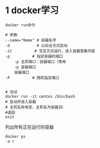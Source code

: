 # 1 docker学习

```shell
docker run命令

# 参数
--name="Name" # 容器名字
-d            # 以后台方式启动
-it          # 交互方式运行，进入容器查看内容
-p			# 指定容器的端口
	-p 主机端口：容器端口（常用
	-p 容器端口
	容器端口
-P			# 随机指定端口


# 测试
docker run -it centos /bin/bash
# 启动并进入容器
# 主机名称改变，主机名为容器ID
#退回
exit
```

列出所有正在运行的容器

```sh
docker ps 
-a #
```


